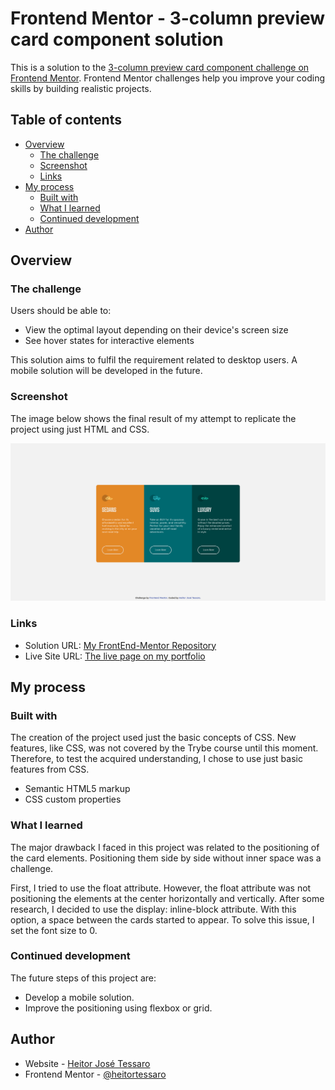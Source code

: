 # Frontend Mentor - 3-column preview card component solution

This is a solution to the [3-column preview card component challenge on Frontend Mentor](https://www.frontendmentor.io/challenges/3column-preview-card-component-pH92eAR2-). Frontend Mentor challenges help you improve your coding skills by building realistic projects.

## Table of contents

- [Overview](#overview)
  - [The challenge](#the-challenge)
  - [Screenshot](#screenshot)
  - [Links](#links)
- [My process](#my-process)
  - [Built with](#built-with)
  - [What I learned](#what-i-learned)
  - [Continued development](#continued-development)
- [Author](#author)

## Overview

### The challenge

Users should be able to:

- View the optimal layout depending on their device's screen size
- See hover states for interactive elements

This solution aims to fulfil the requirement related to desktop users. A mobile solution will be developed in the future.

### Screenshot

The image below shows the final result of my attempt to replicate the project using just HTML and CSS.

![](screenshot.png)

### Links

- Solution URL: [My FrontEnd-Mentor Repository](https://github.com/heitortessaro/Frontend-Mentor)
- Live Site URL: [The live page on my portfolio](https://heitortessaro.github.io/projects/projects-frontend-mentor/3-column-preview-card-component/index.html)

## My process

### Built with

The creation of the project used just the basic concepts of CSS. New features, like CSS, was not covered by the Trybe course until this moment. Therefore, to test the acquired understanding, I chose to use just basic features from CSS.

- Semantic HTML5 markup
- CSS custom properties

### What I learned

The major drawback I faced in this project was related to the positioning of the card elements. Positioning them side by side without inner space was a challenge.

First, I tried to use the float attribute. However, the float attribute was not positioning the elements at the center horizontally and vertically. After some research, I decided to use the display: inline-block attribute. With this option, a space between the cards started to appear. To solve this issue, I set the font size to 0.

### Continued development

The future steps of this project are:

- Develop a mobile solution.
- Improve the positioning using flexbox or grid.

## Author

- Website - [Heitor José Tessaro](https://heitortessaro.github.io/)
- Frontend Mentor - [@heitortessaro](https://www.frontendmentor.io/profile/heitortessaro)
